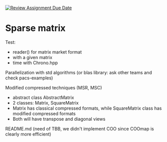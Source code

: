 [![Review Assignment Due Date](https://classroom.github.com/assets/deadline-readme-button-22041afd0340ce965d47ae6ef1cefeee28c7c493a6346c4f15d667ab976d596c.svg)](https://classroom.github.com/a/HlQKP7Zu)

# Sparse matrix 

Test:
- reader() for matrix market format
- with a given matrix
- time with Chrono.hpp

Parallelization with std algorithms 
(or blas library: ask other teams and check pacs-examples)

Modified compressed techniques (MSR, MSC)
- abstract class AbstractMatrix
- 2 classes: Matrix, SquareMatrix
- Matrix has classical compressed formats, while SquareMatrix class has modified compressed formats
- Both will have transpose and diagonal views
  
README.md (need of TBB, we didn't implement COO since COOmap is clearly more efficient)


